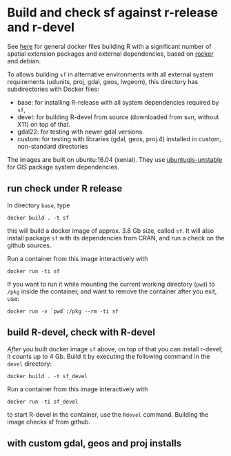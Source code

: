 # Build and check sf against r-release and r-devel

See [here](https://github.com/rocker-org/geospatial) for general docker files building R with a significant number of spatial extension packages and external dependencies, based on [rocker](https://github.com/rocker-org/rocker) and debian.

To allows building `sf` in alternative environments with all
external system requirements (udunits, proj, gdal, geos, lwgeom),
this directory has subdirectories with Docker files:

* base: for installing R-release with all system dependencies required by `sf`, 
* devel: for building R-devel from source (downloaded from svn, without X11) on top of that. 
* gdal22: for testing with newer gdal versions
* custom: for testing with libraries (gdal, geos, proj.4) installed in custom, non-standard directories

The images are built on ubuntu:16.04 (xenial). They use [ubuntugis-unstable](https://launchpad.net/~ubuntugis/+archive/ubuntu/ubuntugis-unstable) for GIS package system dependencies.

## run check under R release

In directory `base`, type

    docker build . -t sf

this will build a docker image of approx. 3.8 Gb size, called `sf`. It will also install package `sf` with its dependencies from CRAN, and run a check on the github sources.

Run a container from this image interactively with 

	docker run -ti sf

If you want to run it while mounting the current working directory (`pwd`) to `/pkg` inside the container, and want to remove the container after you exit, use:

	docker run -v `pwd`:/pkg --rm -ti sf

## build R-devel, check with R-devel

_After_ you built docker image `sf` above, on top of that you can install r-devel; it counts up to 4 Gb. Build it by executing the following command in the `devel` directory: 

    docker build . -t sf_devel

Run a container from this image interactively with

	docker run -ti sf_devel

to start R-devel in the container, use the `Rdevel` command. Building the image checks sf from github.

## with custom gdal, geos and proj installs
